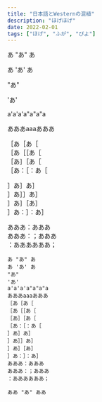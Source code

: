 ```yaml
---
title: "日本語とWesternの混植"
description: "ほげほげ"
date: 2022-02-01
tags: ["ほげ", "ふが", "ぴよ"]
---
```


あ "あ" あ

あ 'あ' あ

"あ"

'あ'

a'a'a'a"a"a"a

あああaaaあああ

［あ［あ［  
［あ［［あ［  
［あ］［あ［  
［あ：［：あ［

］あ］あ］  
］あ］］あ］  
］あ］［あ］  
］あ：］：あ］

あああ：あああ  
あああ：；あああ  
：ああああああ；

```
あ "あ" あ
あ 'あ' あ
"あ"
'あ'
a'a'a'a"a"a"a
あああaaaあああ
［あ［あ［
［あ［［あ［
［あ］［あ［
［あ：［：あ［
］あ］あ］
］あ］］あ］
］あ］［あ］
］あ：］：あ］
あああ：あああ  
あああ：；あああ  
：ああああああ；
```

`ああ "あ" ああ`
